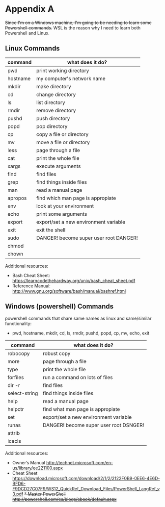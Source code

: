 # Appendix A

~~Since I'm on a Windows machine, I'm going to be needing to learn some Powershell commands.~~
WSL is the reason why I need to learn both Powershell and Linux.

## Linux Commands
| command | what does it do? |
|-|-|
| pwd | print working directory|
|hostname|my computer's network name|
| mkdir|make directory|
| cd|change directory|
| ls | list directory|
| rmdir|remove directory|
| pushd|push directory|
| popd|pop directory|
| cp|copy a file or directory|
| mv|move a file or directory|
|less|page through a file|
|cat|print the whole file|
|xargs|execute arguments|
|find|find files|
|grep|find things inside files|
|man|read a manual page|
|apropos|find which man page is appropiate
|env| look at your environment|
|echo|print some arguments
|export|export/set a new environment variable|
| exit|exit the shell|
|sudo|DANGER! become super user root DANGER!|
|chmod||
|chown||

Additional resources:
* Bash Cheat Sheet: https://learncodethehardway.org/unix/bash_cheat_sheet.pdf
* Reference Manual: http://www.gnu.org/software/bash/manual/bashref.html


## Windows (powershell) Commands
powershell commands that share same names as linux and same/similar functionality:
* pwd, hostname, mkdir, cd, ls, rmdir, pushd, popd, cp, mv, echo, exit


|command | what does it do?|
|-|-|
|robocopy|robust copy|
|more|page through a file|
|type|print the whole file|
|forfiles|run a command on lots of files|
|dir -r| find files|
|select-string|find things inside files|
|help|read a manual page|
|helpctr|find what man page is appropiate|
|set|export/set a new environment variable|
|runas|DANGER! become super user root DSNGER!|
|attrib||
|icacls||

Additional resources:
* Owner’s Manual http://technet.microsoft.com/en-us/library/ee221100.aspx
* Cheat Sheet https://download.microsoft.com/download/2/1/2/2122F0B9-0EE6-4E6D-BFD6-F9DCD27C07F9/WS12_QuickRef_Download_Files/PowerShell_LangRef_v3.pdf
~~* Master PowerShell http://powershell.com/cs/blogs/ebook/default.aspx~~
